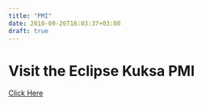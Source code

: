```yaml
---
title: "PMI"
date: 2018-09-26T16:03:37+03:00
draft: true
---
```


# Visit the Eclipse Kuksa PMI

[Click Here](https://projects.eclipse.org/projects/iot.kuksa)